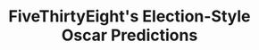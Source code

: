 ---
categories: all_articles articles
provider_display: "fivethirtyeight.com"
provider_name: "fivethirtyeight.com"
favicon_url: https://s0.wp.com/wp-content/themes/vip/espn-fivethirtyeight/assets/img/favicon.ico?v=1.0.2
title: "FiveThirtyEight's Election-Style Oscar Predictions"
published: 2015-02-19
source: http://fivethirtyeight.com/datalab/oscars-predictions-best-picture-director-actor-actress/
thumbnail: https://espnfivethirtyeight.files.wordpress.com/2015/02/arp3953336.jpg?w=1200
---